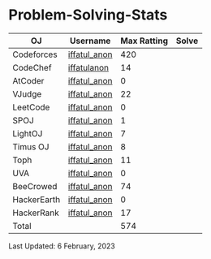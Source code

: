 # Problem-Solving-Stats

| OJ | Username | Max Ratting | Solve |
| -- | -------- | ----------- | ----- |
| Codeforces | [iffatul_anon](https://codeforces.com/profile/iffatul_anon)| 420 |
| CodeChef | [iffatulanon](https://www.codechef.com/users/iffatulanon) | 14 |
| AtCoder | [iffatul_anon](https://atcoder.jp/users/iffatul_anon) | 0 |
| VJudge | [iffatul_anon](https://vjudge.net/user/i/666975) | 22 |
| LeetCode | [iffatul_anon]() | 0 |
| SPOJ | [iffatul_anon](https://www.spoj.com/myaccount/) | 1 | 
| LightOJ | [iffatul_anon](https://lightoj.com/user/iffatul_anon) | 7 | 
| Timus OJ | [iffatul_anon](https://acm.timus.ru/author.aspx?id=341829) | 8 |
| Toph | [iffatul_anon](https://toph.co/u/iffatul_anon) | 11 |
| UVA | [iffatul_anon](https://onlinejudge.org/index.php?option=com_comprofiler&Itemid=3) | 0 |
| BeeCrowed | [iffatul_anon](https://www.beecrowd.com.br/judge/en/profile/639169) | 74 | 
| HackerEarth | [iffatul_anon]() | 0 |
| HackerRank | [iffatul_anon](https://www.hackerrank.com/iffatul_anon?hr_r=1) | 17 |
| Total | | 574 |

Last Updated: 6 February, 2023
